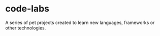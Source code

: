 # code-labs
A series of pet projects created to learn new languages, frameworks or other technologies.
